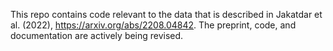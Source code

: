 This repo contains code relevant to the data that is described in Jakatdar et al. (2022), https://arxiv.org/abs/2208.04842. The preprint, code, and documentation are actively being revised. 


